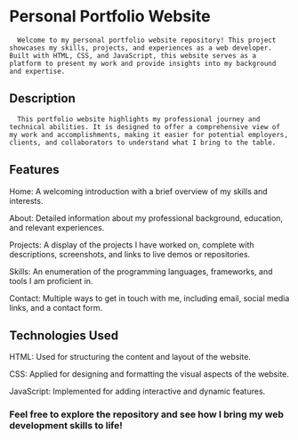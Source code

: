 
# Personal Portfolio Website 

      Welcome to my personal portfolio website repository! This project showcases my skills, projects, and experiences as a web developer. Built with HTML, CSS, and JavaScript, this website serves as a platform to present my work and provide insights into my background and expertise.

## Description 
      This portfolio website highlights my professional journey and technical abilities. It is designed to offer a comprehensive view of my work and accomplishments, making it easier for potential employers, clients, and collaborators to understand what I bring to the table.

## Features 
Home: A welcoming introduction with a brief overview of my skills and interests. 

About: Detailed information about my professional background, education, and relevant experiences. 

Projects: A display of the projects I have worked on, complete with descriptions, screenshots, and links to live demos or repositories. 

Skills: An enumeration of the programming languages, frameworks, and tools I am proficient in. 

Contact: Multiple ways to get in touch with me, including email, social media links, and a contact form. 

## Technologies Used 
HTML: Used for structuring the content and layout of the website. 

CSS: Applied for designing and formatting the visual aspects of the website. 

JavaScript: Implemented for adding interactive and dynamic features. 

### Feel free to explore the repository and see how I bring my web development skills to life!
